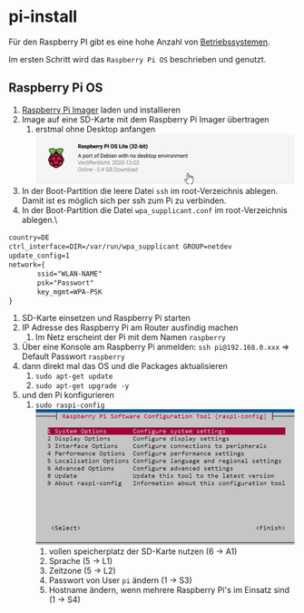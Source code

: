 # pi-install
Für den Raspberry PI gibt es eine hohe Anzahl von [Betriebssystemen](https://www.elektronikpraxis.vogel.de/45-betriebssysteme-fuer-den-raspberry-pi-a-488934/).

Im ersten Schritt wird das ``Raspberry Pi OS`` beschrieben und genutzt.

## Raspberry Pi OS
1. [Raspberry Pi Imager](https://www.raspberrypi.org/software/) laden und installieren
1. Image auf eine SD-Karte mit dem Raspberry Pi Imager übertragen
   1. erstmal ohne Desktop anfangen\
   ![Raspberry Pi OS Light](pics/raspberry-os-light.png)
1. In der Boot-Partition die leere Datei ``ssh`` im root-Verzeichnis ablegen. Damit ist es möglich sich per ssh zum Pi zu verbinden.
1. In der Boot-Partition die Datei ``wpa_supplicant.conf`` im root-Verzeichnis ablegen.\
````editorconfig
country=DE 
ctrl_interface=DIR=/var/run/wpa_supplicant GROUP=netdev
update_config=1
network={
       ssid="WLAN-NAME"
       psk="Passwort"
       key_mgmt=WPA-PSK
}
````
1. SD-Karte einsetzen und Raspberry Pi starten
1. IP Adresse des Raspberry Pi am Router ausfindig machen
   1. Im Netz erscheint der Pi mit dem Namen ``raspberry``
1. Über eine Konsole am Raspberry Pi anmelden: ``ssh pi@192.168.0.xxx`` => Default Passwort `raspberry`
1. dann direkt mal das OS und die Packages aktualisieren
   1. ``sudo apt-get update``
   1. ``sudo apt-get upgrade -y``
1. und den Pi konfigurieren
   1. ``sudo raspi-config``\
   ![Raspberry Pi Config](pics/raspi-config.png)
       1. vollen speicherplatz der SD-Karte nutzen (6 -> A1)
       1. Sprache (5 -> L1)
       1. Zeitzone (5 -> L2)
       1. Passwort von User `pi` ändern (1 -> S3)
       1. Hostname ändern, wenn mehrere Raspberry Pi's im Einsatz sind (1 -> S4)

